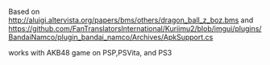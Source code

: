 ﻿Based on http://aluigi.altervista.org/papers/bms/others/dragon_ball_z_boz.bms and https://github.com/FanTranslatorsInternational/Kuriimu2/blob/imgui/plugins/BandaiNamco/plugin_bandai_namco/Archives/ApkSupport.cs

works with AKB48 game on PSP,PSVita, and PS3